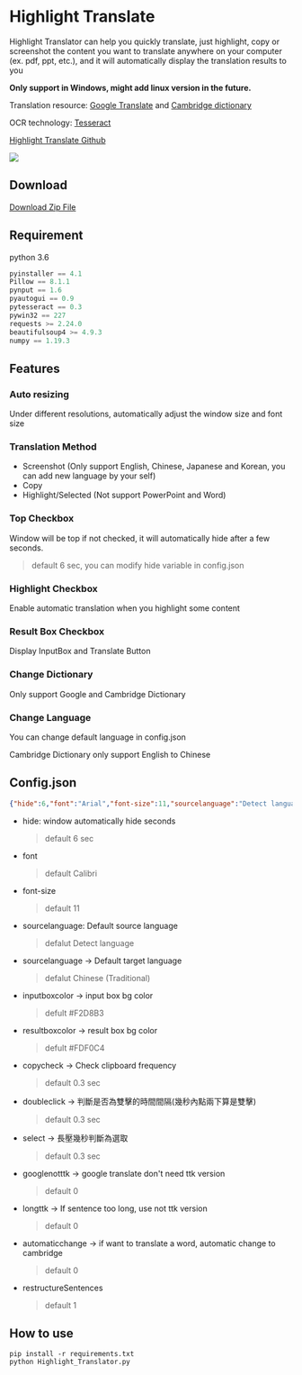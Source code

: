# Highlight Translate
Highlight Translator can help you quickly translate, just highlight, copy or screenshot the content you want to translate anywhere on your computer (ex. pdf, ppt, etc.), and it will automatically display the translation results to you

**Only support in Windows, might add linux version in the future.**


Translation resource: [Google Translate](https://translate.google.com.tw) and [Cambridge dictionary](https://dictionary.cambridge.org)

OCR technology: [Tesseract](https://github.com/tesseract-ocr/tesseract)

[Highlight Translate Github](https://github.com/Coolshanlan/Copy-Translator)

![](https://github.com/Coolshanlan/Highlight-Translator/blob/master/image/demo.gif)
## Download
[Download Zip File](https://bit.ly/37QQvgN)

## Requirement
python 3.6
``` python
pyinstaller == 4.1
Pillow == 8.1.1
pynput == 1.6
pyautogui == 0.9
pytesseract == 0.3
pywin32 == 227
requests >= 2.24.0
beautifulsoup4 >= 4.9.3
numpy == 1.19.3
```

## Features
### Auto resizing
Under different resolutions, automatically adjust the window size and font size
### Translation Method
- Screenshot (Only support English, Chinese, Japanese and Korean, you can add new language by your self)
- Copy
- Highlight/Selected (Not support PowerPoint and Word)
### Top Checkbox
Window will be top
if not checked, it will automatically hide after a few seconds.
> default 6 sec, you can modify hide variable in config.json
### Highlight Checkbox
Enable automatic translation when you highlight some content
### Result Box Checkbox
Display InputBox and Translate Button
### Change Dictionary
Only support Google and Cambridge Dictionary
### Change Language
You can change default language in config.json

Cambridge Dictionary only support English to Chinese


## Config.json
``` json
{"hide":6,"font":"Arial","font-size":11,"sourcelanguage":"Detect language","targetlanguage":"Chinese (Traditional)","inputboxcolor":"#F2D8B3","resultboxcolor":"#FDF0C4","copycheck":0.3,"doubleclick":0.3,"select":0.3,"googlenotttk":0,"longttk":0,"automaticchange":0,"restructureSentences":1}
```
- hide: window automatically hide seconds
  > default 6 sec
- font
  > default Calibri
- font-size
  > default 11
- sourcelanguage: Default source language
  > defalut Detect language
- sourcelanguage -> Default target language
  > defalut Chinese (Traditional)
- inputboxcolor -> input box bg color
  > defult #F2D8B3
- resultboxcolor -> result box bg color
  > defult #FDF0C4
- copycheck -> Check clipboard frequency
  > default 0.3 sec
- doubleclick -> 判斷是否為雙擊的時間間隔(幾秒內點兩下算是雙擊)
  > default 0.3 sec
- select -> 長壓幾秒判斷為選取
  > default 0.3 sec
- googlenotttk -> google translate don't need ttk version
  > default 0
- longttk -> If sentence too long, use not ttk version
  > default 0
- automaticchange -> if want to translate a word, automatic change to cambridge
  > default 0
- restructureSentences
  > default 1

## How to use
```
pip install -r requirements.txt
python Highlight_Translator.py
```
